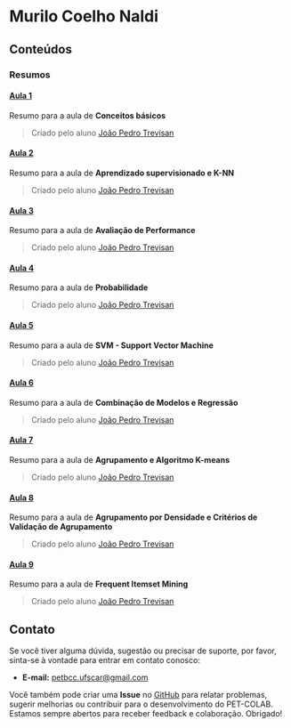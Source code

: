 # Murilo Coelho Naldi

## Conteúdos

### Resumos

#### [Aula 1](/materias/AM1/Naldi/resumos/aula1.md)
Resumo para a aula de **Conceitos básicos**
> Criado pelo aluno [João Pedro Trevisan](https://www.linkedin.com/in/joao-pedro-trevisan)

#### [Aula 2](/materias/AM1/Naldi/resumos/aula2.md)
Resumo para a aula de **Aprendizado supervisionado e K-NN**
> Criado pelo aluno [João Pedro Trevisan](https://www.linkedin.com/in/joao-pedro-trevisan)

#### [Aula 3](/materias/AM1/Naldi/resumos/aula3.md)
Resumo para a aula de **Avaliação de Performance**
> Criado pelo aluno [João Pedro Trevisan](https://www.linkedin.com/in/joao-pedro-trevisan)

#### [Aula 4](/materias/AM1/Naldi/resumos/aula4.md)
Resumo para a aula de **Probabilidade**
> Criado pelo aluno [João Pedro Trevisan](https://www.linkedin.com/in/joao-pedro-trevisan)

#### [Aula 5](/materias/AM1/Naldi/resumos/aula5.md)
Resumo para a aula de **SVM - Support Vector Machine**
> Criado pelo aluno [João Pedro Trevisan](https://www.linkedin.com/in/joao-pedro-trevisan)

#### [Aula 6](/materias/AM1/Naldi/resumos/aula6.md)
Resumo para a aula de **Combinação de Modelos e Regressão**
> Criado pelo aluno [João Pedro Trevisan](https://www.linkedin.com/in/joao-pedro-trevisan)

#### [Aula 7](/materias/AM1/Naldi/resumos/aula7.md)
Resumo para a aula de **Agrupamento e Algoritmo K-means**
> Criado pelo aluno [João Pedro Trevisan](https://www.linkedin.com/in/joao-pedro-trevisan)

#### [Aula 8](/materias/AM1/Naldi/resumos/aula8.md)
Resumo para a aula de **Agrupamento por Densidade e Critérios de Validação de Agrupamento**
> Criado pelo aluno [João Pedro Trevisan](https://www.linkedin.com/in/joao-pedro-trevisan)

#### [Aula 9](/materias/AM1/Naldi/resumos/aula9.md)
Resumo para a aula de **Frequent Itemset Mining**
> Criado pelo aluno [João Pedro Trevisan](https://www.linkedin.com/in/joao-pedro-trevisan)

## Contato

Se você tiver alguma dúvida, sugestão ou precisar de suporte, por favor, sinta-se à vontade para entrar em contato conosco:

- **E-mail:** petbcc.ufscar@gmail.com

Você também pode criar uma **Issue** no [GitHub](https://github.com/petbccufscar/pet-colab/issues) para relatar problemas, sugerir melhorias ou contribuir para o desenvolvimento do PET-COLAB. Estamos sempre abertos para receber feedback e colaboração. Obrigado!